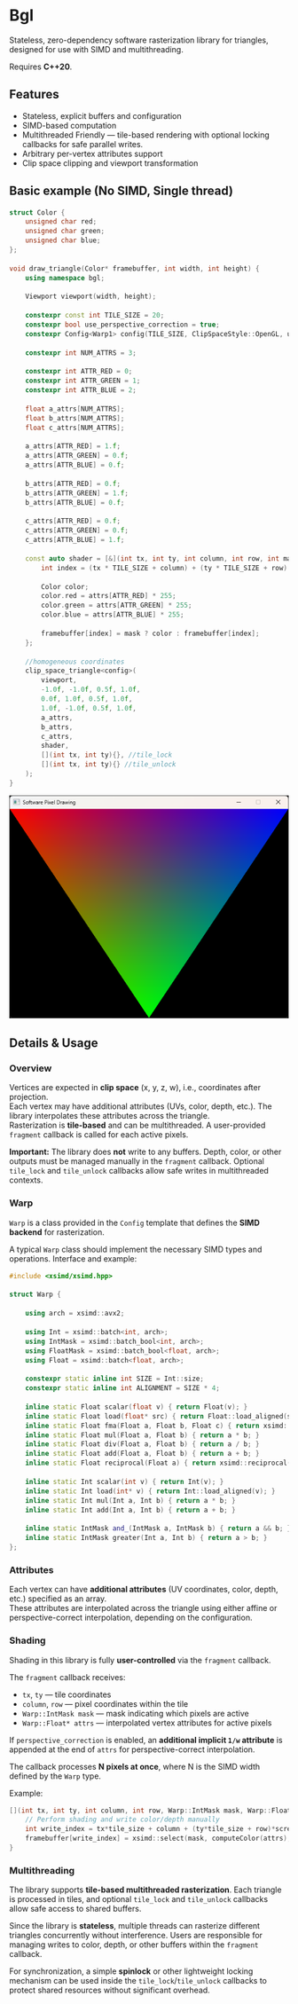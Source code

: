 # Bgl

Stateless, zero-dependency software rasterization library for triangles, designed for use with SIMD and multithreading.

Requires **C++20**.
## Features

- Stateless, explicit buffers and configuration
- SIMD-based computation
- Multithreaded Friendly — tile-based rendering with optional locking callbacks for safe parallel writes.
- Arbitrary per-vertex attributes support
- Clip space clipping and viewport transformation

## Basic example (No SIMD, Single thread)

```cpp
struct Color {
    unsigned char red;
    unsigned char green;
    unsigned char blue;
};

void draw_triangle(Color* framebuffer, int width, int height) {
    using namespace bgl;
    
    Viewport viewport(width, height);
   
    constexpr const int TILE_SIZE = 20;
    constexpr bool use_perspective_correction = true;
    constexpr Config<Warp1> config(TILE_SIZE, ClipSpaceStyle::OpenGL, use_perspective_correction);

    constexpr int NUM_ATTRS = 3;

    constexpr int ATTR_RED = 0;
    constexpr int ATTR_GREEN = 1;
    constexpr int ATTR_BLUE = 2;

    float a_attrs[NUM_ATTRS];
    float b_attrs[NUM_ATTRS];
    float c_attrs[NUM_ATTRS];

    a_attrs[ATTR_RED] = 1.f;
    a_attrs[ATTR_GREEN] = 0.f;
    a_attrs[ATTR_BLUE] = 0.f;

    b_attrs[ATTR_RED] = 0.f;
    b_attrs[ATTR_GREEN] = 1.f;
    b_attrs[ATTR_BLUE] = 0.f;

    c_attrs[ATTR_RED] = 0.f;
    c_attrs[ATTR_GREEN] = 0.f;
    c_attrs[ATTR_BLUE] = 1.f;

    const auto shader = [&](int tx, int ty, int column, int row, int mask, float* attrs) {
        int index = (tx * TILE_SIZE + column) + (ty * TILE_SIZE + row) * width;

        Color color;
        color.red = attrs[ATTR_RED] * 255;
        color.green = attrs[ATTR_GREEN] * 255;
        color.blue = attrs[ATTR_BLUE] * 255;

        framebuffer[index] = mask ? color : framebuffer[index];
    };

    //homogeneous coordinates
    clip_space_triangle<config>(
        viewport,
        -1.0f, -1.0f, 0.5f, 1.0f,
        0.0f, 1.0f, 0.5f, 1.0f,
        1.0f, -1.0f, 0.5f, 1.0f,
        a_attrs,
        b_attrs,
        c_attrs,
        shader,
        [](int tx, int ty){}, //tile_lock
        [](int tx, int ty){} //tile_unlock
    );
}
```
![Alt text](example_1.png)
## Details & Usage

### Overview

Vertices are expected in **clip space** (x, y, z, w), i.e., coordinates after projection.  
Each vertex may have additional attributes (UVs, color, depth, etc.). The library interpolates these attributes across the triangle.  
Rasterization is **tile-based** and can be multithreaded. A user-provided `fragment` callback is called for each active pixels.

**Important:** The library does **not** write to any buffers. Depth, color, or other outputs must be managed manually in the `fragment` callback. Optional `tile_lock` and `tile_unlock` callbacks allow safe writes in multithreaded contexts.

### Warp

`Warp` is a class provided in the `Config` template that defines the **SIMD backend** for rasterization.

A typical `Warp` class should implement the necessary SIMD types and operations. Interface and example:

```cpp
#include <xsimd/xsimd.hpp>

struct Warp {

    using arch = xsimd::avx2;

    using Int = xsimd::batch<int, arch>;
    using IntMask = xsimd::batch_bool<int, arch>;
    using FloatMask = xsimd::batch_bool<float, arch>;
    using Float = xsimd::batch<float, arch>;

    constexpr static inline int SIZE = Int::size;
    constexpr static inline int ALIGNMENT = SIZE * 4;

    inline static Float scalar(float v) { return Float(v); }
    inline static Float load(float* src) { return Float::load_aligned(src); }
    inline static Float fma(Float a, Float b, Float c) { return xsimd::fma(a, b, c); }
    inline static Float mul(Float a, Float b) { return a * b; }
    inline static Float div(Float a, Float b) { return a / b; }
    inline static Float add(Float a, Float b) { return a + b; }
    inline static Float reciprocal(Float a) { return xsimd::reciprocal(a); }

    inline static Int scalar(int v) { return Int(v); }
    inline static Int load(int* v) { return Int::load_aligned(v); }
    inline static Int mul(Int a, Int b) { return a * b; }
    inline static Int add(Int a, Int b) { return a + b; }

    inline static IntMask and_(IntMask a, IntMask b) { return a && b; }
    inline static IntMask greater(Int a, Int b) { return a > b; }
};
```
### Attributes

Each vertex can have **additional attributes** (UV coordinates, color, depth, etc.) specified as an array.  
These attributes are interpolated across the triangle using either affine or perspective-correct interpolation, depending on the configuration.  

### Shading

Shading in this library is fully **user-controlled** via the `fragment` callback.

The `fragment` callback receives:

- `tx`, `ty` — tile coordinates  
- `column`, `row` — pixel coordinates within the tile  
- `Warp::IntMask mask` — mask indicating which pixels are active  
- `Warp::Float* attrs` — interpolated vertex attributes for active pixels

If `perspective_correction` is enabled, an **additional implicit `1/w` attribute** is appended at the end of `attrs` for perspective-correct interpolation.

The callback processes **N pixels at once**, where N is the SIMD width defined by the `Warp` type.

Example:

```cpp
[](int tx, int ty, int column, int row, Warp::IntMask mask, Warp::Float* attrs){
    // Perform shading and write color/depth manually
    int write_index = tx*tile_size + column + (ty*tile_size + row)*screen_width;
    framebuffer[write_index] = xsimd::select(mask, computeColor(attrs), framebuffer[write_index]);
}
```
### Multithreading

The library supports **tile-based multithreaded rasterization**. Each triangle is processed in tiles, and optional `tile_lock` and `tile_unlock` callbacks allow safe access to shared buffers.  

Since the library is **stateless**, multiple threads can rasterize different triangles concurrently without interference. Users are responsible for managing writes to color, depth, or other buffers within the `fragment` callback.  

For synchronization, a simple **spinlock** or other lightweight locking mechanism can be used inside the `tile_lock`/`tile_unlock` callbacks to protect shared resources without significant overhead.
